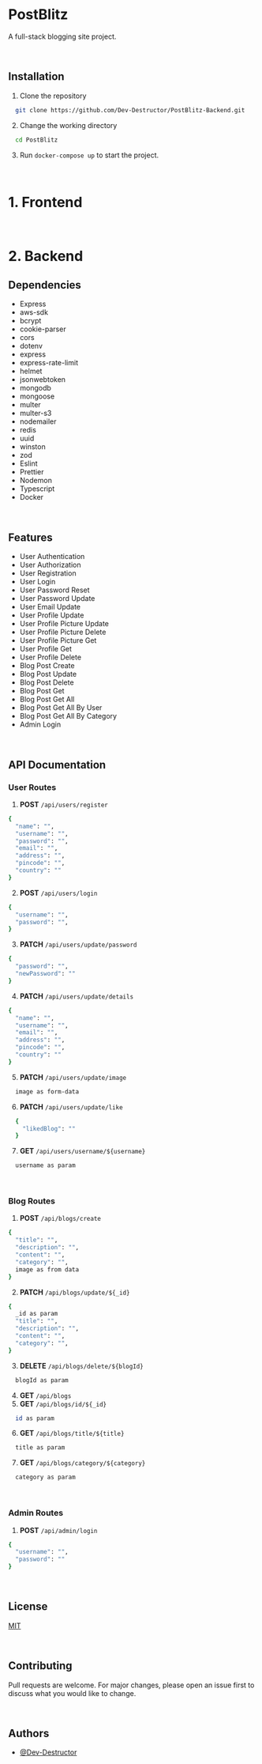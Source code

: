 # PostBlitz

A full-stack blogging site project.

<br />

## Installation

1. Clone the repository

```bash
  git clone https://github.com/Dev-Destructor/PostBlitz-Backend.git
```

2. Change the working directory

```bash
  cd PostBlitz
```

3. Run `docker-compose up` to start the project.

<br />

# 1. Frontend

<br/>

# 2. Backend

## Dependencies

- Express
- aws-sdk
- bcrypt
- cookie-parser
- cors
- dotenv
- express
- express-rate-limit
- helmet
- jsonwebtoken
- mongodb
- mongoose
- multer
- multer-s3
- nodemailer
- redis
- uuid
- winston
- zod
- Eslint
- Prettier
- Nodemon
- Typescript
- Docker

<br />

## Features

- User Authentication
- User Authorization
- User Registration
- User Login
- User Password Reset
- User Password Update
- User Email Update
- User Profile Update
- User Profile Picture Update
- User Profile Picture Delete
- User Profile Picture Get
- User Profile Get
- User Profile Delete
- Blog Post Create
- Blog Post Update
- Blog Post Delete
- Blog Post Get
- Blog Post Get All
- Blog Post Get All By User
- Blog Post Get All By Category
- Admin Login

<Br />

## API Documentation

### User Routes

1. **POST** `/api/users/register`

```bash
{
  "name": "",
  "username": "",
  "password": "",
  "email": "",
  "address": "",
  "pincode": "",
  "country": ""
}
```

2. **POST** `/api/users/login`

```bash
{
  "username": "",
  "password": "",
}
```

3. **PATCH** `/api/users/update/password`

```bash
{
  "password": "",
  "newPassword": ""
}
```

4. **PATCH** `/api/users/update/details`

```bash
{
  "name": "",
  "username": "",
  "email": "",
  "address": "",
  "pincode": "",
  "country": ""
}
```

5. **PATCH** `/api/users/update/image`

```bash
  image as form-data
```

6. **PATCH** `/api/users/update/like`

```bash
  {
    "likedBlog": ""
  }
```

7. **GET** `/api/users/username/${username}`

```bash
  username as param
```

<br />

### Blog Routes

1. **POST** `/api/blogs/create`

```bash
{
  "title": "",
  "description": "",
  "content": "",
  "category": "",
  image as from data
}
```

2. **PATCH** `/api/blogs/update/${_id}`

```bash
{
  _id as param
  "title": "",
  "description": "",
  "content": "",
  "category": "",
}
```

3. **DELETE** `/api/blogs/delete/${blogId}`

```bash
  blogId as param
```

4. **GET** `/api/blogs`
5. **GET** `/api/blogs/id/${_id}`

```bash
  id as param
```

6. **GET** `/api/blogs/title/${title}`

```bash
  title as param
```

7. **GET** `/api/blogs/category/${category}`

```bash
  category as param
```

<Br />

### Admin Routes

1. **POST** `/api/admin/login`

```bash
{
  "username": "",
  "password": ""
}
```

<Br/>

## License

[MIT](https://choosealicense.com/licenses/mit/)

<Br/>

## Contributing

Pull requests are welcome. For major changes, please open an issue first to discuss what you would like to change.

<Br/>

## Authors

- [@Dev-Destructor](https://www.github.com/Dev-Destructor)

